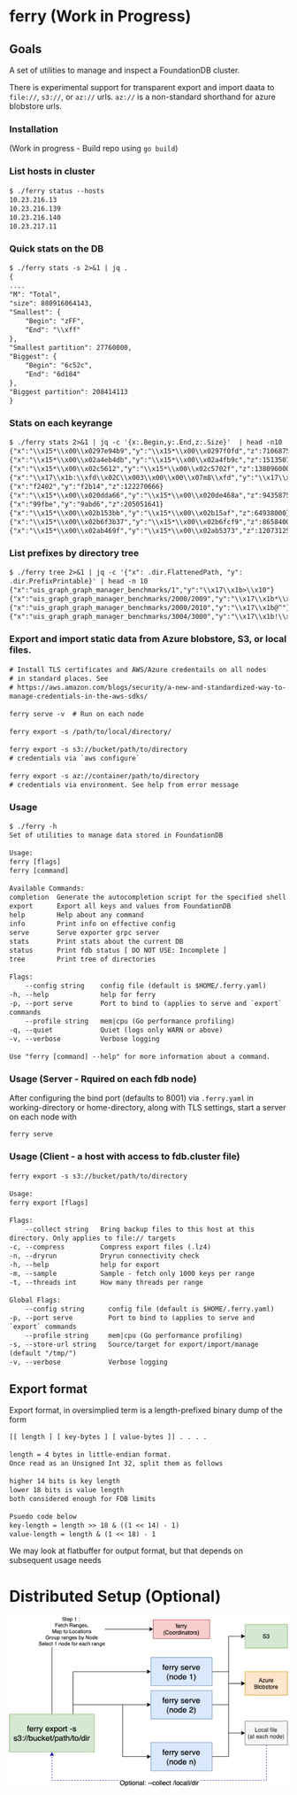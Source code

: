 # ferry (Work in Progress)

## Goals

A set of utilities to manage and inspect a FoundationDB cluster.

There is experimental support for transparent export and import daata to `file://`, `s3://`, or `az://` urls. `az://` is a non-standard shorthand for azure blobstore urls.


### Installation

(Work in progress - Build repo using `go build`)

### List hosts in cluster

	$ ./ferry status --hosts
	10.23.216.13
	10.23.216.139
	10.23.216.140
	10.23.217.11

### Quick stats on the DB

	$ ./ferry stats -s 2>&1 | jq .
	{
	....
	"M": "Total",
	"size": 880916064143,
	"Smallest": {
		"Begin": "zFF",
		"End": "\\xff"
	},
	"Smallest partition": 27760000,
	"Biggest": {
		"Begin": "6c52c",
		"End": "6d184"
	},
	"Biggest partition": 208414113
	}

### Stats on each keyrange

	$ ./ferry stats 2>&1 | jq -c '{x:.Begin,y:.End,z:.Size}'  | head -n10
	{"x":"\\x15*\\x00\\x0297e94b9","y":"\\x15*\\x00\\x0297f0fd","z":71068750}
	{"x":"\\x15*\\x00\\x02a4eb4db","y":"\\x15*\\x00\\x02a4fb9c","z":151350750}
	{"x":"\\x15*\\x00\\x02c5612","y":"\\x15*\\x00\\x02c5702f","z":138096000}
	{"x":"\\x17\\x1b:\\xfd\\x02C\\x003\\x00\\x00\\x07m8\\xfd","y":"\\x17\\x1b:\\xfd\\x02C\\x003\\x00\\x00\\x07m9\\xb0","z":53669780}
	{"x":"f2402","y":"f2b14","z":122270666}
	{"x":"\\x15*\\x00\\x020dda66","y":"\\x15*\\x00\\x020de468a","z":94358750}
	{"x":"99fbe","y":"9abd6","z":205051641}
	{"x":"\\x15*\\x00\\x02b153bb","y":"\\x15*\\x00\\x02b15af","z":64938000}
	{"x":"\\x15*\\x00\\x02b6f3b37","y":"\\x15*\\x00\\x02b6fcf9","z":86584000}
	{"x":"\\x15*\\x00\\x02ab469f","y":"\\x15*\\x00\\x02ab5373","z":120731250}

### List prefixes by directory tree

	$ ./ferry tree 2>&1 | jq -c '{"x": .dir.FlattenedPath, "y": .dir.PrefixPrintable}' | head -n 10
	{"x":"uis_graph_graph_manager_benchmarks/1","y":"\\x17\\x1b>\\x10"}
	{"x":"uis_graph_graph_manager_benchmarks/2000/2009","y":"\\x17\\x1b*\\x83"}
	{"x":"uis_graph_graph_manager_benchmarks/2000/2010","y":"\\x17\\x1b@^"}
	{"x":"uis_graph_graph_manager_benchmarks/3004/3000","y":"\\x17\\x1b!\\x8a"}

### Export and import static data from Azure blobstore, S3, or local files.

    # Install TLS certificates and AWS/Azure credentails on all nodes
	# in standard places. See 
	# https://aws.amazon.com/blogs/security/a-new-and-standardized-way-to-manage-credentials-in-the-aws-sdks/

	ferry serve -v  # Run on each node

	ferry export -s /path/to/local/directory/

	ferry export -s s3://bucket/path/to/directory
	# credentials via `aws configure`

	ferry export -s az://container/path/to/directory
	# credentials via environment. See help from error message

### Usage

	$ ./ferry -h
	Set of utilities to manage data stored in FoundationDB

	Usage:
	ferry [flags]
	ferry [command]

	Available Commands:
	completion  Generate the autocompletion script for the specified shell
	export      Export all keys and values from FoundationDB
	help        Help about any command
	info        Print info on effective config
	serve       Serve exporter grpc server
	stats       Print stats about the current DB
	status      Print fdb status [ DO NOT USE: Incomplete ]
	tree        Print tree of directories

	Flags:
		--config string    config file (default is $HOME/.ferry.yaml)
	-h, --help             help for ferry
	-p, --port serve       Port to bind to (applies to serve and `export` commands
		--profile string   mem|cpu (Go performance profiling)
	-q, --quiet            Quiet (logs only WARN or above)
	-v, --verbose          Verbose logging

	Use "ferry [command] --help" for more information about a command.

### Usage (Server - Rquired on each fdb node)

After configuring the bind port (defaults to 8001) via `.ferry.yaml` in working-directory or home-directory, along with TLS settings, start a server on each node with

	ferry serve


### Usage (Client - a host with access to fdb.cluster file)

	ferry export -s s3://bucket/path/to/directory

	Usage:
	ferry export [flags]

	Flags:
		--collect string   Bring backup files to this host at this directory. Only applies to file:// targets
	-c, --compress         Compress export files (.lz4)
	-n, --dryrun           Dryrun connectivity check
	-h, --help             help for export
	-m, --sample           Sample - fetch only 1000 keys per range
	-t, --threads int      How many threads per range

	Global Flags:
		--config string      config file (default is $HOME/.ferry.yaml)
	-p, --port serve         Port to bind to (applies to serve and `export` commands
		--profile string     mem|cpu (Go performance profiling)
	-s, --store-url string   Source/target for export/import/manage (default "/tmp/")
	-v, --verbose            Verbose logging


## Export format

Export format, in oversimplied term is a length-prefixed binary dump of the form

```
[[ length ] [ key-bytes ] [ value-bytes ]] . . . .

length = 4 bytes in little-endian format.
Once read as an Unsigned Int 32, split them as follows

higher 14 bits is key length
lower 18 bits is value length
both considered enough for FDB limits

Psuedo code below
key-length = length >> 18 & ((1 << 14) - 1)
value-length = length & (1 << 18) - 1

```

We may look at flatbuffer for output format, but that depends on subsequent usage needs

# Distributed Setup (Optional)

![ferry arch diagram](docs/ferry_arch.png)

